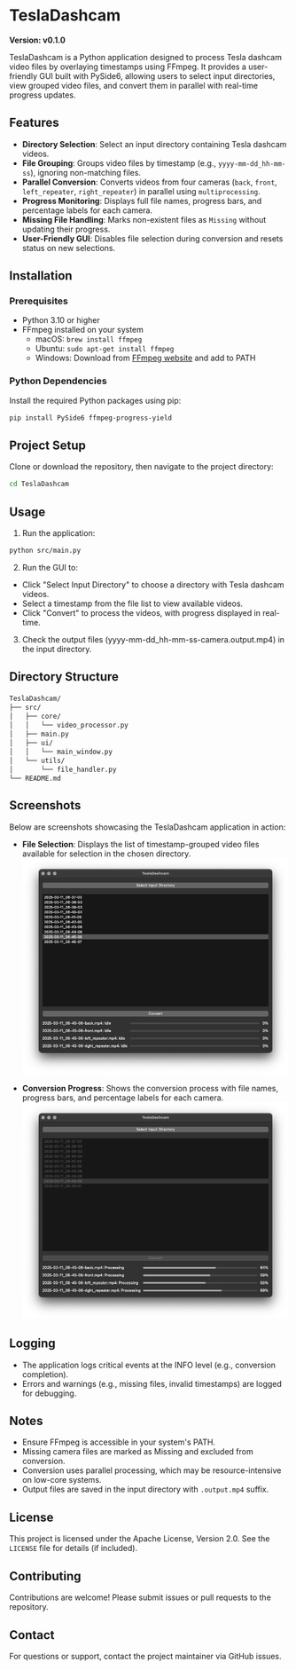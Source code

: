 # TeslaDashcam

**Version: v0.1.0**

TeslaDashcam is a Python application designed to process Tesla dashcam video files by overlaying timestamps using FFmpeg. It provides a user-friendly GUI built with PySide6, allowing users to select input directories, view grouped video files, and convert them in parallel with real-time progress updates.

## Features

- **Directory Selection**: Select an input directory containing Tesla dashcam videos.
- **File Grouping**: Groups video files by timestamp (e.g., `yyyy-mm-dd_hh-mm-ss`), ignoring non-matching files.
- **Parallel Conversion**: Converts videos from four cameras (`back`, `front`, `left_repeater`, `right_repeater`) in parallel using `multiprocessing`.
- **Progress Monitoring**: Displays full file names, progress bars, and percentage labels for each camera.
- **Missing File Handling**: Marks non-existent files as `Missing` without updating their progress.
- **User-Friendly GUI**: Disables file selection during conversion and resets status on new selections.

## Installation

### Prerequisites

- Python 3.10 or higher
- FFmpeg installed on your system
  - macOS: `brew install ffmpeg`
  - Ubuntu: `sudo apt-get install ffmpeg`
  - Windows: Download from [FFmpeg website](https://ffmpeg.org/download.html) and add to PATH

### Python Dependencies

Install the required Python packages using pip:

```bash
pip install PySide6 ffmpeg-progress-yield
```

## Project Setup

Clone or download the repository, then navigate to the project directory:

```bash
cd TeslaDashcam
```


## Usage

1. Run the application:

```bash
python src/main.py
```

2. Run the GUI to:

- Click "Select Input Directory" to choose a directory with Tesla dashcam videos.
- Select a timestamp from the file list to view available videos.
- Click "Convert" to process the videos, with progress displayed in real-time.

3. Check the output files (yyyy-mm-dd_hh-mm-ss-camera.output.mp4) in the input directory.


## Directory Structure

```text
TeslaDashcam/
├── src/
│   ├── core/
│   │   └── video_processor.py
│   ├── main.py
│   ├── ui/
│   │   └── main_window.py
│   └── utils/
│       └── file_handler.py
└── README.md
```


## Screenshots

Below are screenshots showcasing the TeslaDashcam application in action:

- **File Selection**: Displays the list of timestamp-grouped video files available for selection in the chosen directory.
  ![File Selection](screenshots/file_selection.png)

- **Conversion Progress**: Shows the conversion process with file names, progress bars, and percentage labels for each camera.
  ![Conversion Progress](screenshots/conversion_progress.png)


## Logging

- The application logs critical events at the INFO level (e.g., conversion completion).
- Errors and warnings (e.g., missing files, invalid timestamps) are logged for debugging.


## Notes

- Ensure FFmpeg is accessible in your system's PATH.
- Missing camera files are marked as Missing and excluded from conversion.
- Conversion uses parallel processing, which may be resource-intensive on low-core systems.
- Output files are saved in the input directory with `.output.mp4` suffix.


## License

This project is licensed under the Apache License, Version 2.0. See the `LICENSE` file for details (if included).


## Contributing

Contributions are welcome! Please submit issues or pull requests to the repository.


## Contact

For questions or support, contact the project maintainer via GitHub issues.
